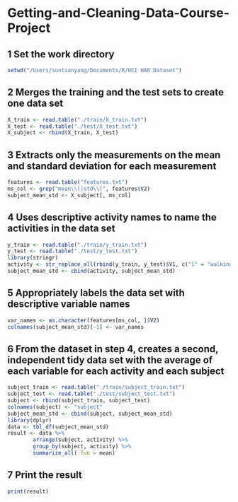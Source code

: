 # Getting-and-Cleaning-Data-Course-Project
## 1 Set the work directory
``` R
setwd("/Users/suntianyang/Documents/R/UCI HAR Dataset")
```
## 2 Merges the training and the test sets to create one data set
``` R
X_train <- read.table("./train/X_train.txt")
X_test <- read.table("./test/X_test.txt")
X_subject <- rbind(X_train, X_test)
```
## 3 Extracts only the measurements on the mean and standard deviation for each measurement
``` R
features <- read.table("features.txt")
ms_col <- grep("mean\\(|std\\(", features$V2)
subject_mean_std <- X_subject[, ms_col]
```
## 4 Uses descriptive activity names to name the activities in the data set
``` R
y_train <- read.table("./train/y_train.txt")
y_test <- read.table("./test/y_test.txt")
library(stringr)
activity <- str_replace_all(rbind(y_train, y_test)$V1, c("1" = "walking", "2" = "walking_upstairs", "3" = "walking_downstairs", "4" = "sitting", "5" = "standing", "6" = "laying"))
subject_mean_std <- cbind(activity, subject_mean_std)
```
## 5 Appropriately labels the data set with descriptive variable names
``` R
var_names <- as.character(features[ms_col, ]$V2)
colnames(subject_mean_std)[-1] <- var_names
```
## 6 From the dataset in step 4, creates a second, independent tidy data set with the average of each variable for each activity and each subject
``` R
subject_train <- read.table("./train/subject_train.txt")
subject_test <- read.table("./test/subject_test.txt")
subject <- rbind(subject_train, subject_test)
colnames(subject) <- "subject"
subject_mean_std <- cbind(subject, subject_mean_std)
library(dplyr)
data <- tbl_df(subject_mean_std)
result <- data %>%
        arrange(subject, activity) %>%
        group_by(subject, activity) %>%
        summarize_all(.fun = mean)
```       
## 7 Print the result
``` R
print(result)
```
